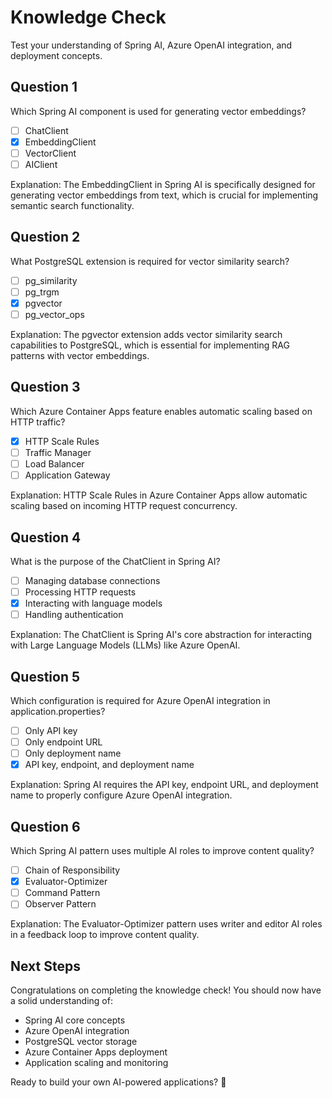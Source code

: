 # Knowledge Check

Test your understanding of Spring AI, Azure OpenAI integration, and deployment concepts.

## Question 1

Which Spring AI component is used for generating vector embeddings?

- [ ] ChatClient
- [x] EmbeddingClient
- [ ] VectorClient
- [ ] AIClient

Explanation: The EmbeddingClient in Spring AI is specifically designed for generating vector embeddings from text, which is crucial for implementing semantic search functionality.

## Question 2

What PostgreSQL extension is required for vector similarity search?

- [ ] pg_similarity
- [ ] pg_trgm
- [x] pgvector
- [ ] pg_vector_ops

Explanation: The pgvector extension adds vector similarity search capabilities to PostgreSQL, which is essential for implementing RAG patterns with vector embeddings.

## Question 3

Which Azure Container Apps feature enables automatic scaling based on HTTP traffic?

- [x] HTTP Scale Rules
- [ ] Traffic Manager
- [ ] Load Balancer
- [ ] Application Gateway

Explanation: HTTP Scale Rules in Azure Container Apps allow automatic scaling based on incoming HTTP request concurrency.

## Question 4

What is the purpose of the ChatClient in Spring AI?

- [ ] Managing database connections
- [ ] Processing HTTP requests
- [x] Interacting with language models
- [ ] Handling authentication

Explanation: The ChatClient is Spring AI's core abstraction for interacting with Large Language Models (LLMs) like Azure OpenAI.

## Question 5

Which configuration is required for Azure OpenAI integration in application.properties?

- [ ] Only API key
- [ ] Only endpoint URL
- [ ] Only deployment name
- [x] API key, endpoint, and deployment name

Explanation: Spring AI requires the API key, endpoint URL, and deployment name to properly configure Azure OpenAI integration.

## Question 6

Which Spring AI pattern uses multiple AI roles to improve content quality?

- [ ] Chain of Responsibility
- [x] Evaluator-Optimizer
- [ ] Command Pattern
- [ ] Observer Pattern

Explanation: The Evaluator-Optimizer pattern uses writer and editor AI roles in a feedback loop to improve content quality.

## Next Steps

Congratulations on completing the knowledge check! You should now have a solid understanding of:
- Spring AI core concepts
- Azure OpenAI integration
- PostgreSQL vector storage
- Azure Container Apps deployment
- Application scaling and monitoring

Ready to build your own AI-powered applications? 🚀
